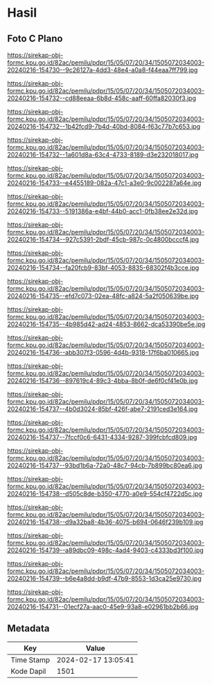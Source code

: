 # Hasil

## Foto C Plano

https://sirekap-obj-formc.kpu.go.id/82ac/pemilu/pdpr/15/05/07/20/34/1505072034003-20240216-154730--9c26127a-4dd3-48e4-a0a8-f44eaa7ff799.jpg

https://sirekap-obj-formc.kpu.go.id/82ac/pemilu/pdpr/15/05/07/20/34/1505072034003-20240216-154732--cd88eeaa-6b8d-458c-aaff-60ffa82030f3.jpg

https://sirekap-obj-formc.kpu.go.id/82ac/pemilu/pdpr/15/05/07/20/34/1505072034003-20240216-154732--1b42fcd9-7b4d-40bd-8084-f63c77b7c653.jpg

https://sirekap-obj-formc.kpu.go.id/82ac/pemilu/pdpr/15/05/07/20/34/1505072034003-20240216-154732--1a601d8a-63c4-4733-8189-d3e232018017.jpg

https://sirekap-obj-formc.kpu.go.id/82ac/pemilu/pdpr/15/05/07/20/34/1505072034003-20240216-154733--e4455189-082a-47c1-a3e0-9c002287a64e.jpg

https://sirekap-obj-formc.kpu.go.id/82ac/pemilu/pdpr/15/05/07/20/34/1505072034003-20240216-154733--5191386a-e4bf-44b0-acc1-0fb38ee2e32d.jpg

https://sirekap-obj-formc.kpu.go.id/82ac/pemilu/pdpr/15/05/07/20/34/1505072034003-20240216-154734--927c5391-2bdf-45cb-987c-0c4800bcccf4.jpg

https://sirekap-obj-formc.kpu.go.id/82ac/pemilu/pdpr/15/05/07/20/34/1505072034003-20240216-154734--fa20fcb9-83bf-4053-8835-68302f4b3cce.jpg

https://sirekap-obj-formc.kpu.go.id/82ac/pemilu/pdpr/15/05/07/20/34/1505072034003-20240216-154735--efd7c073-02ea-48fc-a824-5a2f050639be.jpg

https://sirekap-obj-formc.kpu.go.id/82ac/pemilu/pdpr/15/05/07/20/34/1505072034003-20240216-154735--4b985d42-ad24-4853-8662-dca53390be5e.jpg

https://sirekap-obj-formc.kpu.go.id/82ac/pemilu/pdpr/15/05/07/20/34/1505072034003-20240216-154736--abb307f3-0596-4d4b-9318-17f6ba010665.jpg

https://sirekap-obj-formc.kpu.go.id/82ac/pemilu/pdpr/15/05/07/20/34/1505072034003-20240216-154736--897619c4-89c3-4bba-8b0f-de6f0cf41e0b.jpg

https://sirekap-obj-formc.kpu.go.id/82ac/pemilu/pdpr/15/05/07/20/34/1505072034003-20240216-154737--4b0d3024-85bf-426f-abe7-2191ced3e164.jpg

https://sirekap-obj-formc.kpu.go.id/82ac/pemilu/pdpr/15/05/07/20/34/1505072034003-20240216-154737--7fccf0c6-6431-4334-9287-399fcbfcd809.jpg

https://sirekap-obj-formc.kpu.go.id/82ac/pemilu/pdpr/15/05/07/20/34/1505072034003-20240216-154737--93bd1b6a-72a0-48c7-94cb-7b899bc80ea6.jpg

https://sirekap-obj-formc.kpu.go.id/82ac/pemilu/pdpr/15/05/07/20/34/1505072034003-20240216-154738--d505c8de-b350-4770-a0e9-554cf4722d5c.jpg

https://sirekap-obj-formc.kpu.go.id/82ac/pemilu/pdpr/15/05/07/20/34/1505072034003-20240216-154738--d9a32ba8-4b36-4075-b694-0646f239b109.jpg

https://sirekap-obj-formc.kpu.go.id/82ac/pemilu/pdpr/15/05/07/20/34/1505072034003-20240216-154739--a89dbc09-498c-4ad4-9403-c4333bd3f100.jpg

https://sirekap-obj-formc.kpu.go.id/82ac/pemilu/pdpr/15/05/07/20/34/1505072034003-20240216-154739--b6e4a8dd-b9df-47b9-8553-1d3ca25e9730.jpg

https://sirekap-obj-formc.kpu.go.id/82ac/pemilu/pdpr/15/05/07/20/34/1505072034003-20240216-154731--01ecf27a-aac0-45e9-93a8-e02961bb2b66.jpg


## Metadata

| Key        | Value               |
| ---------- | ------------------- |
| Time Stamp | 2024-02-17 13:05:41 |
| Kode Dapil | 1501                |



